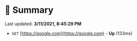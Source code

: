 # 📖 Summary
Last updated: **3/11/2021, 8:45:29 PM**

- `GET` [https://google.com](https://google.com) - **Up** (133ms)
